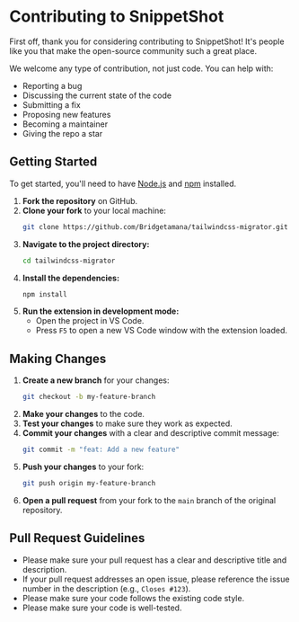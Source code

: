 # Contributing to SnippetShot

First off, thank you for considering contributing to SnippetShot! It's people like you that make the open-source community such a great place.

We welcome any type of contribution, not just code. You can help with:

- Reporting a bug
- Discussing the current state of the code
- Submitting a fix
- Proposing new features
- Becoming a maintainer
- Giving the repo a star

## Getting Started

To get started, you'll need to have [Node.js](https://nodejs.org/en/) and [npm](https://www.npmjs.com/) installed.

1.  **Fork the repository** on GitHub.
2.  **Clone your fork** to your local machine:
    ```bash
    git clone https://github.com/Bridgetamana/tailwindcss-migrator.git
    ```
3.  **Navigate to the project directory:**
    ```bash
    cd tailwindcss-migrator
    ```
4.  **Install the dependencies:**
    ```bash
    npm install
    ```
5.  **Run the extension in development mode:**
    - Open the project in VS Code.
    - Press `F5` to open a new VS Code window with the extension loaded.

## Making Changes

1.  **Create a new branch** for your changes:
    ```bash
    git checkout -b my-feature-branch
    ```
2.  **Make your changes** to the code.
3.  **Test your changes** to make sure they work as expected.
4.  **Commit your changes** with a clear and descriptive commit message:
    ```bash
    git commit -m "feat: Add a new feature"
    ```
5.  **Push your changes** to your fork:
    ```bash
    git push origin my-feature-branch
    ```
6.  **Open a pull request** from your fork to the `main` branch of the original repository.

## Pull Request Guidelines

- Please make sure your pull request has a clear and descriptive title and description.
- If your pull request addresses an open issue, please reference the issue number in the description (e.g., `Closes #123`).
- Please make sure your code follows the existing code style.
- Please make sure your code is well-tested.